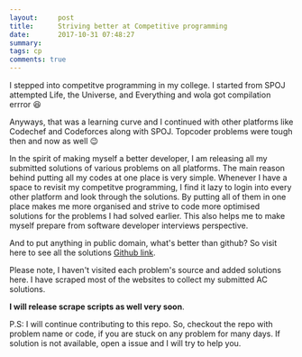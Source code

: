 ```yaml
---
layout:     post
title:      Striving better at Competitive programming
date:       2017-10-31 07:48:27
summary:   
tags: cp
comments: true
---
```


I stepped into competitve programming in my college. I started from SPOJ attempted Life, the Universe, and Everything and wola got compilation errror :laughing:

Anyways, that was a learning curve and I continued with other platforms like Codechef and Codeforces along with SPOJ. Topcoder problems were tough then and now as well :wink:

In the spirit of making myself a better developer, I am releasing all my submitted solutions of various problems on all platforms. The main reason behind putting all my codes at one place <!--break-->
is very simple. Whenever I have a space to revisit my competitve programming, I find it lazy to login into every other platform and look through the solutions.
By putting all of them in one place makes me more organised and strive to code more optimised solutions for the problems I had solved earlier. This also helps me to make myself prepare from software developer interviews perspective.

And to put anything in public domain, what's better than github?
So visit here to see all the solutions [Github link](https://github.com/x0v/competitive-programming).

Please note, I haven't visited each problem's source and added solutions here.
I have scraped most of the websites to collect my submitted AC solutions.

**I will release scrape scripts as well very soon**.


P.S: I will continue contributing to this repo. So, checkout the repo with problem name or code, if you are stuck on any problem for many days. If solution is not available, open a issue and I will try to help you.










